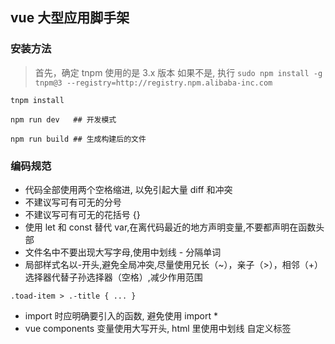 ## vue 大型应用脚手架

### 安装方法
> 首先，确定 tnpm 使用的是 3.x 版本
如果不是, 执行 `sudo npm install -g tnpm@3 --registry=http://registry.npm.alibaba-inc.com`

```
tnpm install

npm run dev   ## 开发模式

npm run build ## 生成构建后的文件
```

### 编码规范
* 代码全部使用两个空格缩进, 以免引起大量 diff 和冲突
* 不建议写可有可无的分号
* 不建议写可有可无的花括号 {}
* 使用 let 和 const 替代 var,在离代码最近的地方声明变量,不要都声明在函数头部
* 文件名中不要出现大写字母,使用中划线 - 分隔单词
* 局部样式名以-开头,避免全局冲突,尽量使用兄长（~），亲子（>），相邻（+）选择器代替子孙选择器（空格）,减少作用范围

```
.toad-item > .-title { ... }
```

* import 时应明确要引入的函数, 避免使用 import *
* vue components 变量使用大写开头, html 里使用中划线 <a-b> 自定义标签
